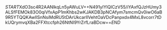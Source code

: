 $START$XdO3sc4R2AANlkqLn5yAWuLV++N491ylYlQlCzV55/iYAxfQJzHUmy3ALSfFEMOk83O0qiVfxApP1mKhbs2wKJAKDB3pNCAfym7smcmQv0iwO6aB9R5YTQQKAwIlSnNsiMdRU5tDArUkcarIlVehtOaVDcPanpxdx4MxL8vcorr7tDkUQrymvqXBa2FFXtccfph26NtNI9YrZrfLraBDcw==$END$